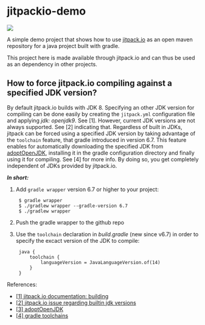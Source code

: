 # jitpackio-demo

[![](https://jitpack.io/v/arthurpicht/jitpackio-demo.svg)](https://jitpack.io/#arthurpicht/jitpackio-demo)

A simple demo project that shows how to use [jitpack.io](https://jitpack.io) as an open maven repository for a java project built with gradle.

This project here is made available through jitpack.io and can thus be used as an dependency in other projects.

## How to force jitpack.io compiling against a specified JDK version?

By default jitpack.io builds with JDK 8. Specifying an other JDK version for compiling can be done easily by creating the `jitpack.yml` configuration file and applying *jdk: openjdk9*. See [1]. However, current JDK versions are not always supported. See [2] indicating that. Regardless of built in JDKs, jitpack can be forced using a specified JDK version by taking advantage of the `toolchain` feature, that gradle introduced in version 6.7. This feature enables for automatically downloading the specified JDK from [adoptOpenJDK](https://adoptopenjdk.net), installing it in the gradle configuration directory and finally using it for compiling. See [4] for more info. By doing so, you get completely independent of JDKs provided by jitpack.io.

***In short:***

1. Add `gradle wrapper` version 6.7 or higher to your project:

        $ gradle wrapper
        $ ./gradlew wrapper --gradle-version 6.7
        $ ./gradlew wrapper

2. Push the gradle wrapper to the github repo

2. Use the `toolchain` declaration in *build.gradle* (new since v6.7) in order to specify the excact version of the JDK to compile:

        java {
            toolchain {
                languageVersion = JavaLanguageVersion.of(14)
            }
        }

References:

* [[1] jitpack.io documentation: building](https://jitpack.io/docs/BUILDING/#java-version)
* [[2] jitpack.io issue regarding builtin jdk versions](https://github.com/jitpack/jitpack.io/issues/3845)
* [[3] adoptOpenJDK](https://adoptopenjdk.net)
* [[4] gradle toolchains](https://docs.gradle.org/6.7/userguide/toolchains.html)
